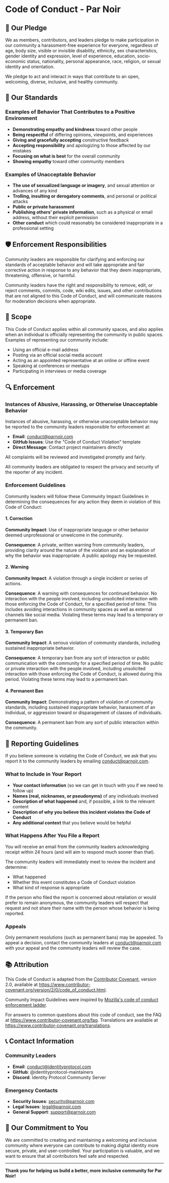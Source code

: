 # Code of Conduct - Par Noir

## 🎯 **Our Pledge**

We as members, contributors, and leaders pledge to make participation in our community a harassment-free experience for everyone, regardless of age, body size, visible or invisible disability, ethnicity, sex characteristics, gender identity and expression, level of experience, education, socio-economic status, nationality, personal appearance, race, religion, or sexual identity and orientation.

We pledge to act and interact in ways that contribute to an open, welcoming, diverse, inclusive, and healthy community.

## 🚀 **Our Standards**

### **Examples of Behavior That Contributes to a Positive Environment**

- **Demonstrating empathy and kindness** toward other people
- **Being respectful** of differing opinions, viewpoints, and experiences
- **Giving and gracefully accepting** constructive feedback
- **Accepting responsibility** and apologizing to those affected by our mistakes
- **Focusing on what is best** for the overall community
- **Showing empathy** toward other community members

### **Examples of Unacceptable Behavior**

- **The use of sexualized language or imagery**, and sexual attention or advances of any kind
- **Trolling, insulting or derogatory comments**, and personal or political attacks
- **Public or private harassment**
- **Publishing others' private information**, such as a physical or email address, without their explicit permission
- **Other conduct** which could reasonably be considered inappropriate in a professional setting

## 🛡️ **Enforcement Responsibilities**

Community leaders are responsible for clarifying and enforcing our standards of acceptable behavior and will take appropriate and fair corrective action in response to any behavior that they deem inappropriate, threatening, offensive, or harmful.

Community leaders have the right and responsibility to remove, edit, or reject comments, commits, code, wiki edits, issues, and other contributions that are not aligned to this Code of Conduct, and will communicate reasons for moderation decisions when appropriate.

## 📏 **Scope**

This Code of Conduct applies within all community spaces, and also applies when an individual is officially representing the community in public spaces. Examples of representing our community include:

- Using an official e-mail address
- Posting via an official social media account
- Acting as an appointed representative at an online or offline event
- Speaking at conferences or meetups
- Participating in interviews or media coverage

## 🔍 **Enforcement**

### **Instances of Abusive, Harassing, or Otherwise Unacceptable Behavior**

Instances of abusive, harassing, or otherwise unacceptable behavior may be reported to the community leaders responsible for enforcement at:

- **Email**: conduct@parnoir.com
- **GitHub Issues**: Use the "Code of Conduct Violation" template
- **Direct Message**: Contact project maintainers directly

All complaints will be reviewed and investigated promptly and fairly.

All community leaders are obligated to respect the privacy and security of the reporter of any incident.

### **Enforcement Guidelines**

Community leaders will follow these Community Impact Guidelines in determining the consequences for any action they deem in violation of this Code of Conduct:

#### **1. Correction**
**Community Impact**: Use of inappropriate language or other behavior deemed unprofessional or unwelcome in the community.

**Consequence**: A private, written warning from community leaders, providing clarity around the nature of the violation and an explanation of why the behavior was inappropriate. A public apology may be requested.

#### **2. Warning**
**Community Impact**: A violation through a single incident or series of actions.

**Consequence**: A warning with consequences for continued behavior. No interaction with the people involved, including unsolicited interaction with those enforcing the Code of Conduct, for a specified period of time. This includes avoiding interactions in community spaces as well as external channels like social media. Violating these terms may lead to a temporary or permanent ban.

#### **3. Temporary Ban**
**Community Impact**: A serious violation of community standards, including sustained inappropriate behavior.

**Consequence**: A temporary ban from any sort of interaction or public communication with the community for a specified period of time. No public or private interaction with the people involved, including unsolicited interaction with those enforcing the Code of Conduct, is allowed during this period. Violating these terms may lead to a permanent ban.

#### **4. Permanent Ban**
**Community Impact**: Demonstrating a pattern of violation of community standards, including sustained inappropriate behavior, harassment of an individual, or aggression toward or disparagement of classes of individuals.

**Consequence**: A permanent ban from any sort of public interaction within the community.

## 🤝 **Reporting Guidelines**

If you believe someone is violating the Code of Conduct, we ask that you report it to the community leaders by emailing conduct@parnoir.com.

### **What to Include in Your Report**

- **Your contact information** (so we can get in touch with you if we need to follow up)
- **Names (real, nicknames, or pseudonyms)** of any individuals involved
- **Description of what happened** and, if possible, a link to the relevant content
- **Description of why you believe this incident violates the Code of Conduct**
- **Any additional context** that you believe would be helpful

### **What Happens After You File a Report**

You will receive an email from the community leaders acknowledging receipt within 24 hours (and will aim to respond much sooner than that).

The community leaders will immediately meet to review the incident and determine:
- What happened
- Whether this event constitutes a Code of Conduct violation
- What kind of response is appropriate

If the person who filed the report is concerned about retaliation or would prefer to remain anonymous, the community leaders will respect that request and not share their name with the person whose behavior is being reported.

### **Appeals**

Only permanent resolutions (such as permanent bans) may be appealed. To appeal a decision, contact the community leaders at conduct@parnoir.com with your appeal and the community leaders will review the case.

## 📚 **Attribution**

This Code of Conduct is adapted from the [Contributor Covenant](https://www.contributor-covenant.org), version 2.0, available at https://www.contributor-covenant.org/version/2/0/code_of_conduct.html.

Community Impact Guidelines were inspired by [Mozilla's code of conduct enforcement ladder](https://github.com/mozilla/diversity).

For answers to common questions about this code of conduct, see the FAQ at https://www.contributor-covenant.org/faq. Translations are available at https://www.contributor-covenant.org/translations.

## 📞 **Contact Information**

### **Community Leaders**
- **Email**: conduct@identityprotocol.com
- **GitHub**: @identityprotocol-maintainers
- **Discord**: Identity Protocol Community Server

### **Emergency Contacts**
- **Security Issues**: security@parnoir.com
- **Legal Issues**: legal@parnoir.com
- **General Support**: support@parnoir.com

## 🎉 **Our Commitment to You**

We are committed to creating and maintaining a welcoming and inclusive community where everyone can contribute to making digital identity more secure, private, and user-controlled. Your participation is valuable, and we want to ensure that all contributors feel safe and respected.

---

**Thank you for helping us build a better, more inclusive community for Par Noir!**
